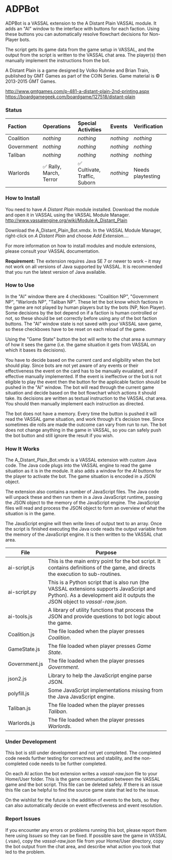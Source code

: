 # ADPBot

ADPBot is a VASSAL extension to the A Distant Plain VASSAL module. It adds an "AI" window to the interface with buttons for each faction. Using these buttons you can automatically resolve flowchart decisions for Non-Player bots.

The script gets its game data from the game setup in VASSAL, and the output from the script is written to the VASSAL chat area. The player(s) then manually implement the instructions from the bot.

A Distant Plain is a game designed by Volko Ruhnke and Brian Train, published by GMT Games as part of the COIN Series. Game material is &copy; 2013-2015 GMT Games.

http://www.gmtgames.com/p-481-a-distant-plain-2nd-printing.aspx
https://boardgamegeek.com/boardgame/127518/distant-plain

### Status

| Faction | Operations | Special Activities | Events | Verification
| :-- | :-- | :-- | :-- | :--
| Coalition  | _nothing_ | _nothing_ | _nothing_ | _nothing_
| Government | _nothing_ | _nothing_ | _nothing_ | _nothing_
| Taliban    | _nothing_ | _nothing_ | _nothing_ | _nothing_
| Warlords   | :white_check_mark: Rally, March, Terror | :white_check_mark: Cultivate, Traffic, Suborn | _nothing_ | Needs playtesting

### How to Install

You need to have _A Distant Plain_ module installed. Download the module and open it in VASSAL using the VASSAL Module Manager.
http://www.vassalengine.org/wiki/Module:A_Distant_Plain

Download the A_Distant_Plain_Bot.vmdx. In the VASSAL Module Manager, right-click on _A Distant Plain_ and choose _Add Extension..._.

For more information on how to install modules and module extensions, please consult your VASSAL documentation.

**Requirement:** The extension requires Java SE 7 or newer to work – it may not work on all versions of Java supported by VASSAL. It is recommended that you run the latest version of Java available.

### How to Use

In the "AI" window there are 4 checkboxes: "Coalition NP", "Government NP", "Warlords NP", "Taliban NP". These let the bot know which factions in the game are not played by human players but by the bots (NP, Non Player). Some decisions by the bot depend on if a faction is human controlled or not, so these should be set correctly before using any of the bot faction buttons. The "AI" window state is not saved with your VASSAL save game, so these checkboxes have to be reset on each reload of the game.

Using the "Game State" button the bot will write to the chat area a summary of how it sees the game (i.e. the game situation it gets from VASSAL on which it bases its decisions).

You have to decide based on the current card and eligibility when the bot should play. Since bots are not yet aware of any events or their effectiveness the event on the card has to be manually evualated, and if effective manually implemented. If the event is ineffective or the bot is not eligible to play the event then the button for the applicable faction should be pushed in the "AI" window. The bot will read through the current game situation and decide based on the bot flowchart which actions it should take. Its decisions are written as textual instruction to the VASSAL chat area. You should then manually implement each instruction as directed.

The bot does not have a memory. Every time the button is pushed it will read the VASSAL game situation, and work through it's decision tree. Since sometimes die rolls are made the outcome can vary from run to run. The bot does not change anything in the game in VASSAL, so you can safely push the bot button and still ignore the result if you wish.

### How It Works

The A_Distant_Plain_Bot.vmdx is a VASSAL extension with custom Java code. The Java code plugs into the VASSAL engine to read the game situation as it is in the module. It also adds a window for the _AI_ buttons for the player to activate the bot. The game situation is encoded in a JSON object.

The extension also contains a number of JavaScript files. The Java code will unpack these and then run them in a Java JavaScript runtime, passing the JSON object to the memory of the JavaScript engine. The JavaScript files will read and process the JSON object to form an overview of what the situation is in the game.

The JavaScript engine will then write lines of output text to an array. Once the script is finished executing the Java code reads the output variable from the memory of the JavaScript engine. It is then written to the VASSAL chat area.

| File | Purpose |
| --- | --- |
| ai-script.js | This is the main entry point for the bot script. It contains definitions of the game, and directs the execution to sub-routines.
| ai-script.py | This is a Python script that is also run (the VASSAL extensions supports JavaScript and Python). As a development aid it outputs the JSON object to _vassal-raw.json_.
| ai-tools.js | A library of utility functions that process the JSON and provide questions to bot logic about the game.
| Coalition.js | The file loaded when the player presses _Coalition_.
| GameState.js | The file loaded when player presses _Game State_.
| Government.js | The file loaded when the player presses _Government_.
| json2.js | Library to help the JavaScript engine parse JSON.
| polyfill.js | Some JavaScript implementations missing from the Java JavaScript engine.
| Taliban.js | The file loaded when the player presses _Taliban_.
| Warlords.js | The file loaded when the player presses _Warlords_.

### Under Development

This bot is still under development and not yet completed. The completed code needs further testing for correctness and stability, and the non-completed code needs to be further completed.

On each AI action the bot extension writes a _vassal-raw.json_ file to your Home/User folder. This is the game communication between the VASSAL game and the bot script. This file can be deleted safely. If there is an issue this file can be helpful to find the source game state that led to the issue.

On the wishlist for the future is the addition of events to the bots, so they can also automatically decide on event effectiveness and event resolution.

### Report Issues

If you encounter any errors or problems running this bot, please report them here using _Issues_ so they can be fixed. If possible save the game in VASSAL (.vsav), copy the _vassal-raw.json_ file from your Home/User directory, copy the bot output from the chat area, and describe what action you took that led to the problem.
